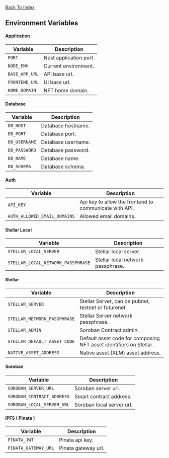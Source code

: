 [Back To Index](/README.md)

## Environment Variables

#### Application

| Variable       | Description            |
| -------------- | ---------------------- |
| `PORT`         | Nest application port. |
| `NODE_ENV`     | Current environment.   |
| `BASE_APP_URL` | API base url.          |
| `FRONTEND_URL` | UI base url.           |
| `HOME_DOMAIN`  | NFT home domain.       |

#### Database

| Variable      | Description        |
| ------------- | ------------------ |
| `DB_HOST`     | Database hostname. |
| `DB_PORT`     | Database port.     |
| `DB_USERNAME` | Database username. |
| `DB_PASSWORD` | Database password. |
| `DB_NAME`     | Database name.     |
| `DB_SCHEMA`   | Database schema.   |

#### Auth

| Variable                     | Description                                            |
| ---------------------------- | ------------------------------------------------------ |
| `API_KEY`                    | Api key to allow the frontend to communicate with API. |
| `AUTH_ALLOWED_EMAIL_DOMAINS` | Allowed email domains.                                 |

#### Stellar Local

| Variable                           | Description                       |
| ---------------------------------- | --------------------------------- |
| `STELLAR_LOCAL_SERVER`             | Stellar local server.             |
| `STELLAR_LOCAL_NETWORK_PASSPHRASE` | Stellar local network passphrase. |

#### Stellar

| Variable                     | Description                                                        |
| ---------------------------- | ------------------------------------------------------------------ |
| `STELLAR_SERVER`             | Stellar Server, can be pubnet, testnet or futurenet.               |
| `STELLAR_NETWORK_PASSPHRASE` | Stellar Server network passphrase.                                 |
| `STELLAR_ADMIN`              | Soroban Contract admin.                                            |
| `STELLAR_DEFAULT_ASSET_CODE` | Default asset code for composing NFT asset identifiers on Stellar. |
| `NATIVE_ASSET_ADDRESS`       | Native asset (XLM) asset address.                                  |

#### Soroban

| Variable                   | Description               |
| -------------------------- | ------------------------- |
| `SOROBAN_SERVER_URL`       | Soroban server url.       |
| `SOROBAN_CONTRACT_ADDRESS` | Smart contract address.   |
| `SOROBAN_LOCAL_SERVER_URL` | Soroban local server url. |

#### IPFS ( Pinata )

| Variable             | Description         |
| -------------------- | ------------------- |
| `PINATA_JWT`         | Pinata api key.     |
| `PINATA_GATEWAY_URL` | Pinata gateway url. |
